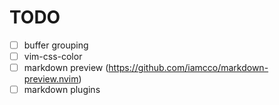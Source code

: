 # TODO
- [ ] buffer grouping
- [ ] vim-css-color
- [ ] markdown preview (https://github.com/iamcco/markdown-preview.nvim)
- [ ] markdown plugins
